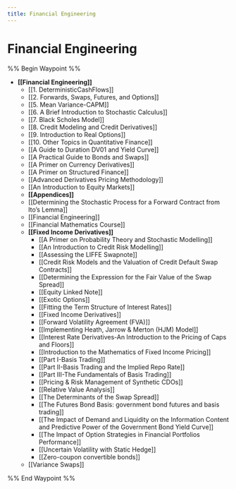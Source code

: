 ```yaml
---
title: Financial Engineering
---
```


# Financial Engineering

%% Begin Waypoint %%
- **[[Financial Engineering]]**
	- [[1. DeterministicCashFlows]]
	- [[2. Forwards, Swaps, Futures, and Options]]
	- [[5. Mean Variance-CAPM]]
	- [[6. A Brief Introduction to Stochastic Calculus]]
	- [[7. Black Scholes Model]]
	- [[8. Credit Modeling and Credit Derivatives]]
	- [[9. Introduction to Real Options]]
	- [[10. Other Topics in Quantitative Finance]]
	- [[A Guide to Duration DV01 and Yield Curve]]
	- [[A Practical Guide to Bonds and Swaps]]
	- [[A Primer on Currency Derivatives]]
	- [[A Primer on Structured Finance]]
	- [[Advanced Derivatives Pricing Methodology]]
	- [[An Introduction to Equity Markets]]
	- **[[Appendices]]**
	- [[Determining the Stochastic Process for a Forward Contract from Ito’s Lemma]]
	- [[Financial Engineering]]
	- [[Financial Mathematics Course]]
	- **[[Fixed Income Derivatives]]**
		- [[A Primer on Probability Theory and Stochastic  Modelling]]
		- [[An Introduction to Credit Risk Modelling]]
		- [[Assessing the LIFFE Swapnote]]
		- [[Credit Risk Models and the Valuation of Credit  Default Swap Contracts]]
		- [[Determining the Expression for the Fair Value of the Swap Spread]]
		- [[Equity Linked Note]]
		- [[Exotic Options]]
		- [[Fitting the Term Structure of Interest Rates]]
		- [[Fixed Income Derivatives]]
		- [[Forward Volatility Agreement (FVA)]]
		- [[Implementing Heath, Jarrow & Merton (HJM) Model]]
		- [[Interest Rate Derivatives-An Introduction to the  Pricing of Caps and Floors]]
		- [[Introduction to the Mathematics of Fixed Income Pricing]]
		- [[Part I-Basis Trading]]
		- [[Part II-Basis Trading and the Implied Repo Rate]]
		- [[Part III-The Fundamentals of Basis Trading]]
		- [[Pricing & Risk Management of Synthetic CDOs]]
		- [[Relative Value Analysis]]
		- [[The Determinants of the Swap Spread]]
		- [[The Futures Bond Basis: government bond futures and basis  trading]]
		- [[The Impact of Demand and Liquidity on the Information Content and Predictive Power of the Government Bond Yield Curve]]
		- [[The Impact of Option Strategies in Financial  Portfolios Performance]]
		- [[Uncertain Volatility with Static Hedge]]
		- [[Zero-coupon convertible bonds]]
	- [[Variance Swaps]]

%% End Waypoint %%
